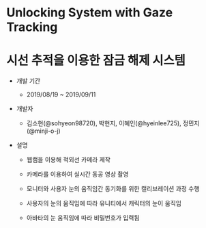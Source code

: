 # Unlocking System with Gaze Tracking
# 시선 추적을 이용한 잠금 해제 시스템

* 개발 기간

  - 2019/08/19 ~ 2019/09/11



* 개발자

  - 김소현(@sohyeon98720), 박현지, 이혜인(@hyeinlee725), 정민지(@minji-o-j)


* 설명

  - 웹캠을 이용해 적외선 카메라 제작

  - 카메라를 이용하여 실시간 동공 영상 촬영

  - 모니터와 사용자 눈의 움직임간 동기화를 위한 캘리브레이션 과정 수행

  - 사용자의 눈의 움직임에 따라 유니티에서 캐릭터의 눈이 움직임

  - 아바타의 눈 움직임에 따라 비밀번호가 입력됨
